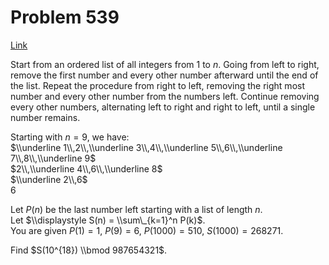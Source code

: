 # Problem 539

[Link](https://projecteuler.net/problem=539)

Start from an ordered list of all integers from $1$ to $n$. Going from left to right, remove the first number and every other number afterward until the end of the list. Repeat the procedure from right to left, removing the right most number and every other number from the numbers left. Continue removing every other numbers, alternating left to right and right to left, until a single number remains. 

Starting with $n = 9$, we have:  
$\\underline 1\\,2\\,\\underline 3\\,4\\,\\underline 5\\,6\\,\\underline 7\\,8\\,\\underline 9$  
$2\\,\\underline 4\\,6\\,\\underline 8$  
$\\underline 2\\,6$  
$6$ 

Let $P(n)$ be the last number left starting with a list of length $n$.  
Let $\\displaystyle S(n) = \\sum\_{k=1}^n P(k)$.  
You are given $P(1)=1$, $P(9) = 6$, $P(1000)=510$, $S(1000)=268271$. 

Find $S(10^{18}) \\bmod 987654321$.